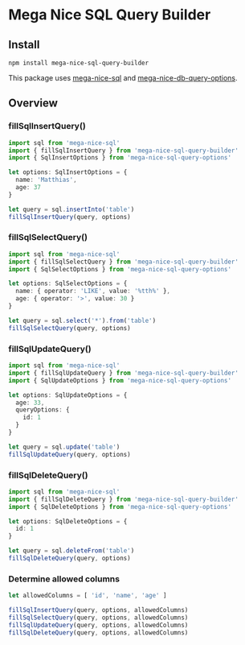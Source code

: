 # Mega Nice SQL Query Builder

## Install

`npm install mega-nice-sql-query-builder`

This package uses [mega-nice-sql](https://github.com/c0deritter/mega-nice-sql) and [mega-nice-db-query-options](https://github.com/c0deritter/mega-nice-db-query-options).

## Overview

### fillSqlInsertQuery()

```typescript
import sql from 'mega-nice-sql'
import { fillSqlInsertQuery } from 'mega-nice-sql-query-builder'
import { SqlInsertOptions } from 'mega-nice-sql-query-options'

let options: SqlInsertOptions = {
  name: 'Matthias',
  age: 37
}

let query = sql.insertInto('table')
fillSqlInsertQuery(query, options)
```

### fillSqlSelectQuery()

```typescript
import sql from 'mega-nice-sql'
import { fillSqlSelectQuery } from 'mega-nice-sql-query-builder'
import { SqlSelectOptions } from 'mega-nice-sql-query-options'

let options: SqlSelectOptions = {
  name: { operator: 'LIKE', value: '%tth%' },
  age: { operator: '>', value: 30 }
}

let query = sql.select('*').from('table')
fillSqlSelectQuery(query, options)
```

### fillSqlUpdateQuery()

```typescript
import sql from 'mega-nice-sql'
import { fillSqlUpdateQuery } from 'mega-nice-sql-query-builder'
import { SqlUpdateOptions } from 'mega-nice-sql-query-options'

let options: SqlUpdateOptions = {
  age: 33,
  queryOptions: {
    id: 1
  }
}

let query = sql.update('table')
fillSqlUpdateQuery(query, options)
```

### fillSqlDeleteQuery()

```typescript
import sql from 'mega-nice-sql'
import { fillSqlDeleteQuery } from 'mega-nice-sql-query-builder'
import { SqlDeleteOptions } from 'mega-nice-sql-query-options'

let options: SqlDeleteOptions = {
  id: 1
}

let query = sql.deleteFrom('table')
fillSqlDeleteQuery(query, options)
```

### Determine allowed columns

```typescript
let allowedColumns = [ 'id', 'name', 'age' ]

fillSqlInsertQuery(query, options, allowedColumns)
fillSqlSelectQuery(query, options, allowedColumns)
fillSqlUpdateQuery(query, options, allowedColumns)
fillSqlDeleteQuery(query, options, allowedColumns)
```
